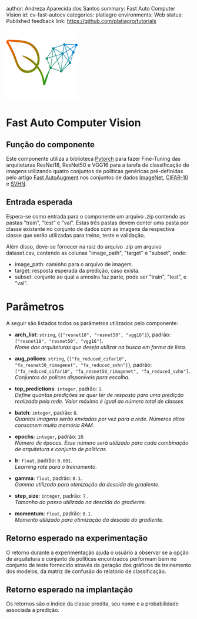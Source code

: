 author: Andreza Aparecida dos Santos
summary: Fast Auto Computer Vision
id: cv-fast-autocv
categories: platiagro
environments: Web
status: Published
feedback link: https://github.com/platiagro/tutorials


![Logotipo da PlatIAgro: possui o desenho de duas folhas verdes, uma delas é formada por linhas e pontos, como um gráfico estatístico](img/logo.png)

# Fast Auto Computer Vision


## Função do componente

Este componente utiliza a biblioteca [Pytorch](https://pytorch.org/) para fazer Fine-Tuning das arquiteturas ResNet18, ResNet50 e VGG16 para a tarefa de classificação de imagens utilizando quatro conjuntos de políticas genéricas pré-definidas pelo artigo [Fast AutoAugment](https://arxiv.org/pdf/1905.00397.pdf) nos conjuntos de dados [ImageNet](https://image-net.org/), [CIFAR-10](https://www.cs.toronto.edu/~kriz/cifar.html) e [SVHN](http://ufldl.stanford.edu/housenumbers/).

## Entrada esperada

Espera-se como entrada para o componente um arquivo .zip contendo as pastas "train", "test" e "val". Estas três pastas devem conter uma pasta por classe existente no conjunto de dados com as imagens da respectiva classe que serão utilizadas para treino, teste e validação.

Além disso, deve-se fornecer na raiz do arquivo .zip um arquivo dataset.csv, contendo as colunas "image_path", "target" e "subset", onde:
* image_path: caminho para o arquivo de imagem.
* target: resposta esperada da predição, caso exista.
* subset: conjunto ao qual a amostra faz parte, pode ser "train", "test", e "val".

# Parâmetros

A seguir são listados todos os parâmetros utilizados pelo componente:

- **arch_list**: `string`, {`["resnet18", "resnet50", "vgg16"]`}, padrão: `["resnet18", "resnet50", "vgg16"]`. <br><em>Nome das arquiteturas que deseja utilizar na busca em forma de lista.</em>


- **aug_polices**: `string`, {`["fa_reduced_cifar10", "fa_resnet50_rimagenet", "fa_reduced_svhn"]`}, padrão: `["fa_reduced_cifar10", "fa_resnet50_rimagenet", "fa_reduced_svhn"]`.<br><em>Conjuntos de polices disponíveis para escolha.</em>


- **top_predictions**: `integer`, padrão: `1`.<br><em>Define quantas predições se quer ter de resposta para uma predição realizada pela rede. Valor máximo é igual ao número total de classes</em>


- **batch**: `integer`, padrão: `8`.<br><em>Quantas imagens serão enviadas por vez para a rede. Números altos consomem muita memória RAM.</em>


- **epochs**: `integer`, padrão: `10`.<br><em>Número de épocas. Esse número será utilizado para cada combinação de arquitetura e conjunto de políticas.</em>


- **lr**: `float`, padrão: `0.001`.<br><em>Learning rate para o treinamento.</em>


- **gamma**: `float`, padrão: `0.1`.<br><em> Gamma utilizado para otimização da descida do gradiente.</em>


- **step_size**: `integer`, padrão: `7` .<br><em>Tamanho do passo utilizado na descida do gradiente.</em>


- **momentum**: `float`, padrão: `0.1`.<br><em>Momento utilizado para otimização da descida do gradiente.</em>


## Retorno esperado na experimentação

O retorno durante a experimentação ajuda o usuário a observar se a opção de arquitetura e conjunto de políticas encontrados performam bem no conjunto de teste fornecido através da geração dos gráficos de treinamento dos modelos, da matriz de confusão do relatório de classificação.

## Retorno esperado na implantação

Os retornos são o índice da classe predita, seu nome e a probabilidade associada a predição.
